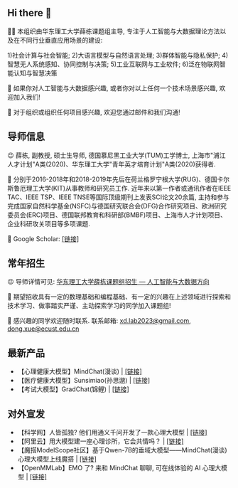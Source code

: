 ## Hi there 👋

</div>

🙋‍♀️ 本组织由华东理工大学薛栋课题组主导, 专注于人工智能与大数据理论方法以及在不同行业垂直应用场景的建设:

1)社会计算与社会智能; 2)大语言模型与自然语言处理; 3)群体智能与隐私保护; 4)智慧无人系统感知、协同控制与决策; 5)工业互联网与工业软件; 6)泛在物联网智能认知与智慧决策

🌈 如果你对人工智能与大数据感兴趣, 或者你对以上任何一个技术场景感兴趣, 欢迎加入我们!  

🧙 对于组织或组织任何项目感兴趣, 欢迎您通过邮件和我们沟通! 

## 导师信息

😉 薛栋, 副教授, 硕士生导师, 德国慕尼黑工业大学(TUM)工学博士, 上海市"浦江人才计划"A类(2020)、华东理工大学"青年英才培育计划"A类(2020)获得者.

👏 分别于2016-2018年和2018-2019年先后在荷兰格罗宁根大学(RUG)、德国卡尔斯鲁厄理工大学(KIT)从事教师和研究员工作. 近年来以第一作者或通讯作者在IEEE TAC、IEEE TSP、IEEE TNSE等国际顶级期刊上发表SCI论文20余篇, 主持和参与完成国家自然科学基金(NSFC)与德国研究联合会(DFG)合作研究项目、欧洲研究委员会(ERC)项目、德国联邦教育和科研部(BMBF)项目、上海市人才计划项目、企业科研攻关项目等多项课题.

🤝 Google Scholar: [\[链接\]](https://scholar.google.de/citations?user=ognfTWIAAAAJ&hl=en)

## 常年招生

😉 导师详情可见: [华东理工大学薛栋课题组招生 — 人工智能与大数据方向](https://mp.weixin.qq.com/s/zpusFkLLXfYxtDTjDwuZ1g)

👏 期望招收具有一定的数理基础和编程基础、有一定的兴趣在上述领域进行探索和技术学习、做事踏实严谨、主动探索学习的同学加入课题组!

🤝 感兴趣的同学欢迎随时联系. 联系邮箱: xd.lab2023@gmail.com, dong.xue@ecust.edu.cn

## 最新产品

* 【心理健康大模型】MindChat(漫谈) \| [\[链接\]](https://github.com/X-D-Lab/MindChat)
* 【医疗健康大模型】Sunsimiao(孙思邈) \| [\[链接\]](https://github.com/X-D-Lab/Sunsimiao)
* 【考试大模型】GradChat(锦鲤) \| [\[链接\]](https://github.com/X-D-Lab/GradChat)

## 对外宣发
* 【科学网】人皆孤独? 他们用通义千问开发了一款心理大模型 \| [\[链接\]](https://news.sciencenet.cn/htmlnews/2023/12/513458.shtm?bsh_bid=5975565683)
* 【阿里云】用大模型建一座心理诊所，它会共情吗？ \| [\[链接\]](https://www.bilibili.com/video/BV1Sc411q7oU/?share_source=copy_web&vd_source=8162f92b2a1a94035ca9e4e0f6e1860a)
* 【魔搭ModelScope社区】基于Qwen-7B的垂域大模型——MindChat(漫谈)心理大模型上线魔搭 \| [\[链接\]](https://mp.weixin.qq.com/s/frJwp-kLuF_aT_vt8V6hJQ)
* 【OpenMMLab】EMO 了? 来和 MindChat 聊聊, 可在线体验的 AI 心理大模型 \| [\[链接\]](https://mp.weixin.qq.com/s/wOQP2A0nm0OGaiwzdJ9wPg)
